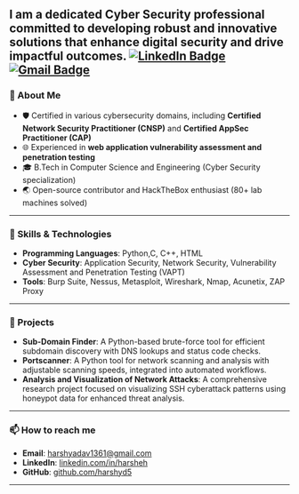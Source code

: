 I am a dedicated **Cyber Security professional** committed to developing robust and innovative solutions that enhance digital security and drive impactful outcomes.
[![LinkedIn Badge](https://img.shields.io/badge/LinkedIn-blue?style=flat&logo=linkedin&labelColor=blue&link=www.linkedin.com/in/harsheh)](www.linkedin.com/in/harsheh) 
[![Gmail Badge](https://img.shields.io/badge/Gmail-red?style=flat-square&logo=Gmail&logoColor=white&link=mailto:thisisharshyadav002@gmail.com)](mailto:thisisharshyadav002@gmail.com) 
---

### 🚀 About Me

- 🛡️ Certified in various cybersecurity domains, including **Certified Network Security Practitioner (CNSP)** and **Certified AppSec Practitioner (CAP)**
- 🌐 Experienced in **web application vulnerability assessment and penetration testing**
- 🎓 B.Tech in Computer Science and Engineering (Cyber Security specialization)
- 🌏 Open-source contributor and HackTheBox enthusiast (80+ lab machines solved)

---

### 🔧 Skills & Technologies

- **Programming Languages**: Python,C, C++, HTML
- **Cyber Security**: Application Security, Network Security, Vulnerability Assessment and Penetration Testing (VAPT)
- **Tools**: Burp Suite, Nessus, Metasploit, Wireshark, Nmap, Acunetix, ZAP Proxy

---

### 🌟 Projects

- **Sub-Domain Finder**: A Python-based brute-force tool for efficient subdomain discovery with DNS lookups and status code checks.
- **Portscanner**: A Python tool for network scanning and analysis with adjustable scanning speeds, integrated into automated workflows.
- **Analysis and Visualization of Network Attacks**: A comprehensive research project focused on visualizing SSH cyberattack patterns using honeypot data for enhanced threat analysis.


---

### 📫 How to reach me

- **Email**: harshyadav1361@gmail.com  
- **LinkedIn**: [linkedin.com/in/harsheh](https://www.linkedin.com/in/harsheh/)  
- **GitHub**: [github.com/harshyd5](https://github.com/harshyd5)

---
